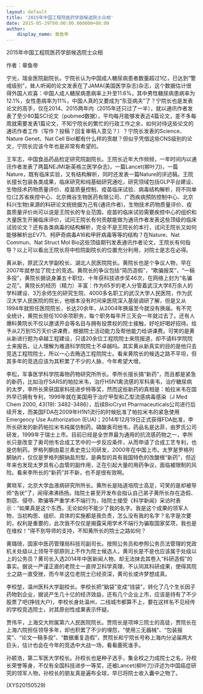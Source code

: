 ```yaml
---
layout: default
title: '2015年中国工程院医药学部候选院士众相'
date: 2015-05-29T00:00:00.000000+08:00
author:
    display_name: 章鱼帝
---
```


2015年中国工程院医药学部候选院士众相

作者：章鱼帝

宁光，瑞金医院副院长。宁院长认为中国成人糖尿病患者数量超过1亿，已达到“警戒级别”，耸人听闻的论文发表在了JAMA(美国医学杂志)杂志，这个数据估计很得外国人欢喜：中国人成人糖尿病患病率上升至11.6%，其中男性糖尿病患病率为12.1%，女性患病率为11%，中国人真的又要成为“东亚病夫”了？宁院长也是发表论文的高手，仅在2014、2015两年内（2015年还只过了一半），就以通讯作者发表了至少80篇SCI论文（pubmed数据），平均每月能够发表近4篇论文，差不多每周就需要发表1篇论文，不知宁院长的繁忙的行政工作之余，如何对待这些论文的通讯作者工作（写作？投稿？回复审稿人意见？）？宁院长发表的Science、Nature Genet、Nat Cell Biol都有什么样的贡献？但似乎凭借这些CNS级别的论文，宁院长应该今年也是非常有希望的。

王军志，中国食品药品检定研究院副院长。王院长近年大作频频，一年时间内以通讯作者发表了两篇NEJM(新英格兰医学杂志)，一篇Lancet(柳叶刀)，一篇Nature，既有临床实验，又有结构解析，同时还发表一篇Nature的评述稿。王院长擅长包装各类成果，临床研究和纯基础研究通吃，研究领域包括GLP平台建设、生物技术药物质量评价、疫苗质量控制、疫苗临床试验、病毒结构解析，将不同单位(江苏省疾控中心、北京微谷生物医药有限公司、广西疾病预防控制中心、北京科兴生物)来源的科研论文统统据为己有(通讯作者)，生物技术药物质量评价、疫苗质量评价尚可以说是王院长的专业范围，疫苗的临床试验需要疾控中心的组织和大量医生开展临床评价，试问王院长有何贡献能做为通讯作者发表这些顶级的临床试验论文？还有各类病毒的结构解析，完全不是王院长的本行，试问王院长又如何能够解析出EV71、柯萨奇病毒A16和甲肝病毒等等的结构？在Nature、Nat Commun、Nat Struct Mol Bio这些顶级期刊发表通讯作者论文，王院长有何指导？以上可以看出王院长将中检院副院长的位置充分利用，对院士是志在必得。

黄从新，原武汉大学副校长、湖北人民医院院长。黄院长也是个争议人物，早在2007年就参加了院士的竞选。黄院长的争议包括“简历造假”，“欺骗报奖”，“一稿多投”，黄院长据说身兼五十职位、十年获科技进步奖46次，在网络上封为“名骗之花”。黄院长的经历（精力）丰富：作为65岁的老人分管着武汉大学8万余人的学科建设、3万余师生的研究生院、4000多名职工的武汉大学人民医院，作为武汉大学人民医院的院长，他根本没有时间来医院深入基层调研了解，但是又从1994年就担任医院院长，长达20余年，从2004年换届至今就没有换届。有不完全统计，黄院长担任100余项职务，每个职务每年开三天会一年就过去了。还有人爆料黄院长不仅以邀请开会等名目与拥有投票权的院士接触，好吃好喝好招待。给予从2万到15万天价讲课费，根据院士活动能力及帮他能力给讲课费。可笑的是黄从新进行题为卓越工程建设，只请20余位工程院院士来院报道，却不请科学院院士来报告。让人理解为难道科学院院士不卓越吗。其实黄从新真实的目的是他只去竞选工程院院士，所以一心去贿选工程院院士。看来黄院长的候选之路不平坦，但其多年的竞选应该为其积累了不少的人脉，今年希望大增。

李松，军事医学科学院毒物药物研究所所长。李所长擅长搞“新药”，而且都是紧急的新药，比如治疗SARS的帕拉米韦，治疗H5N1禽流感的军科奥韦，治疗糖尿病的太罗，李所长荣获国家科技进步特等奖，然而这些新药的真相是：帕拉米韦在国外早已拥有专利，1999年就在美国用于治疗甲型和乙型流感病毒感染（J Med Chem 2000, 43(19): 3482-3486），后续BioCryst Pharmaceuticals公司进行后续开发，而美国FDA在2009年H1N1流行的时候批准了帕拉米韦的紧急使用Emergency Use Authorization (EUA)；2014年12月19日正式获得FDA批准，李所长研发的新药帕拉米韦纯属仿制药。磷酸奥司他韦，药品名是达菲，由罗氏公司研发，1999年于瑞士上市。目前已经是全世界最为通用的抗流感药物之一，李所长只是改变了奥司他韦合成工艺中的一步反应条件，从而申请了合成工艺专利，也是仿制药。罗格列酮由葛兰素史克公司研发，2000年在中国上市。太罗是罗格列酮钠片，仅仅是罗格列酮钠盐剂型，是典型的具有我国特色的改酸根“新药”，但近年来也发现太罗具有心血管的副作用，正在引起大量的用药争议，面临被限制的风险。看来李所长的“新药”并不新，也不是很有效啊。

黄晓军，北京大学血液病研究所所长。黄所长是陆道培院士高足，可笑的是却被导师“告状”了，闹得沸沸扬扬。陆院士甚至开发布会指认自己弟子黄所长存在造假、剽窃、侵夺、欺骗等严重学术不端行为，陆院士接受《科学新闻》采访时表示：“如果真是这个东西，无论如何不能少了我的名字。我是这个成果的领军人物，当初构思、组织、具体的实施都是我负责，怎么没有我的名字？名字是次要的，权利是重要的，此次我不仅仅是揭露采用学术不端行为骗取国家奖项，我也是在维权！”得不到导师的支持，不知黄所长的院士之路如何？

黄璐琦，国家中医药管理局科技司副司长。按照公务员和参照公务员法管理的党政机关处级以上领导干部原则上不作为院士候选人，黄司长是不是也应该属于处级以上的公务员？黄司长入选2014年中医新闻人物，却无法抹去其卷入“科研造假”的事实。据说一严谨正直的老院士一直捍卫科学真理，不认同其科研成果，使得其院士之路一直受挫，而今年这位老院士已经资深，黄司长或许梦想成真。

李校堃，温州医科大学副校长。李校长把“脑袋”变成“钱袋”，转化了几个生长因子药物到企业，据说产生几十亿的经济效益，还有几个企业上市，应该是持有了不少股票了吧(挣钱大户)，李校长身处温州，二线城市都算不上，要在这样名不见经传的学校竞选院士，对其原创性成果表示怀疑。

贾伟平，上海交大附属第六人民医院院长。贾院长是项坤三院士的高徒，贾院长在上海六院担任领导多年，却也积累了不少的埋怨，“使用三无器械”、“包装报奖”、“论文一稿多投”、“数据重复造假”，贾院长和宁院长号称上海内分泌届两大巨头，估计也会在今年的竞选中大战一场，看看鹿死谁手。

孙颖浩，第二军医大学校长。孙校长也是种子选手，集全校之力成院士之名，孙校长荣誉等身，不仅有全国科技进步一等奖，还被Lancet(柳叶刀)评述为中国癌症研究的领军人物，孙校长的朋友真是遍布全球，早已将院士收入囊中之物了。

(XYS20150529)

